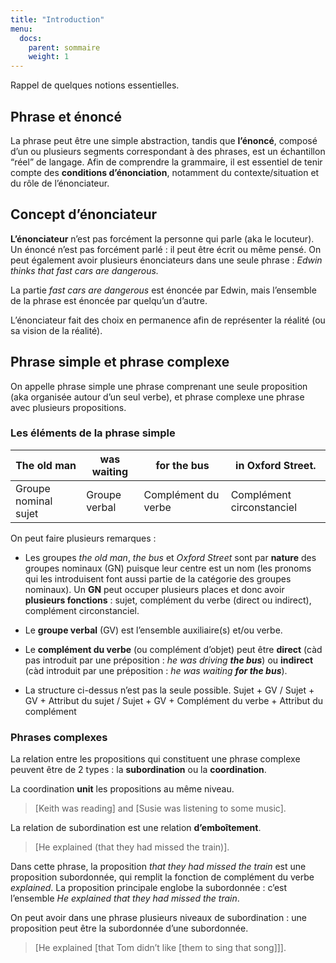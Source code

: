 ```yaml
---
title: "Introduction"
menu:
  docs:
    parent: sommaire
    weight: 1
---
```


Rappel de quelques notions essentielles.

## Phrase et énoncé

La phrase peut être une simple abstraction, tandis que **l’énoncé**, composé d’un ou plusieurs segments correspondant à des phrases, est un échantillon “réel” de langage. Afin de comprendre la grammaire, il est essentiel de tenir compte des **conditions d’énonciation**, notamment du contexte/situation et du rôle de l’énonciateur.


## Concept d’énonciateur

**L’énonciateur** n’est pas forcément la personne qui parle (aka le locuteur). Un énoncé n’est pas forcément parlé : il peut être écrit ou même pensé. On peut également avoir plusieurs énonciateurs dans une seule phrase : *Edwin thinks that fast cars are dangerous.*

La partie *fast cars are dangerous* est énoncée par Edwin, mais l’ensemble de la phrase est énoncée par quelqu’un d’autre.

L’énonciateur fait des choix en permanence afin de représenter la réalité (ou sa vision de la réalité).


## Phrase simple et phrase complexe

On appelle phrase simple une phrase comprenant une seule proposition (aka organisée autour d’un seul verbe), et phrase complexe une phrase avec plusieurs propositions.

### Les éléments de la phrase simple

The old man          | was waiting   | for the bus         | in Oxford Street.
-------------------- | ------------- | ------------------- | ---
Groupe nominal sujet | Groupe verbal | Complément du verbe | Complément circonstanciel


On peut faire plusieurs remarques :

-   Les groupes *the old man*, *the bus* et *Oxford Street* sont par **nature** des groupes nominaux (GN) puisque leur centre est un nom (les pronoms qui les introduisent font aussi partie de la catégorie des groupes nominaux). Un **GN** peut occuper plusieurs places et donc avoir **plusieurs fonctions** : sujet, complément du verbe (direct ou indirect), complément circonstanciel.

-   Le **groupe verbal** (GV) est l’ensemble auxiliaire(s) et/ou verbe.

-   Le **complément du verbe** (ou complément d’objet) peut être **direct** (càd pas introduit par une préposition : *he was driving __the bus__*) ou **indirect** (càd introduit par une préposition : *he was waiting __for the bus__*).

-   La structure ci-dessus n’est pas la seule possible. Sujet + GV / Sujet + GV + Attribut du sujet / Sujet + GV + Complément du verbe + Attribut du complément

### Phrases complexes

La relation entre les propositions qui constituent une phrase complexe peuvent être de 2 types : la **subordination** ou la **coordination**.

La coordination **unit** les propositions au même niveau.

> [Keith was reading] and [Susie was listening to some music].

La relation de subordination est une relation **d’emboîtement**.

> [He explained (that they had missed the train)].

Dans cette phrase, la proposition *that they had missed the train* est une proposition subordonnée, qui remplit la fonction de complément du verbe *explained*. La proposition principale englobe la subordonnée : c’est l’ensemble *He explained that they had missed the train*.

On peut avoir dans une phrase plusieurs niveaux de subordination : une proposition peut être la subordonnée d’une subordonnée.

> [He explained [that Tom didn’t like [them to sing that song]]].